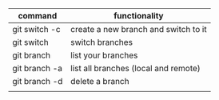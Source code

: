  command  | functionality |
| ------------- | ------------- |
|  git switch -c <branchname>  | create a new branch and switch to it   |
| git switch <branchname>  | switch branches  |
| git branch  | list your branches |
| git branch -a  | list all branches (local and remote)  |
| git branch -d <branchname>  | delete a branch  |
|   |   |